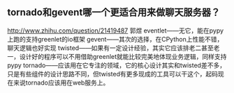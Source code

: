 tornado和gevent哪一个更适合用来做聊天服务器？
-------------------------------------------------
http://www.zhihu.com/question/21419487
郭煜
eventlet——无它，能在pypy上跑的支持greenlet的io框架
gevent——其次的选择，在CPython上性能不错，聊天逻辑也好实现
twisted——如果有一定设计经验，其实它应该排老二甚至老一，设计好的程序可以不用借助greenlet就能比较完美地体现业务逻辑，同样支持pypy
tornado——应该用在它专注的领域，它的核心设计其实和twisted差不多，只是有些组件的设计思路不同，但twisted有更多现成的工具可以干这个，起码现在来说tornado应该用在web服务上。


